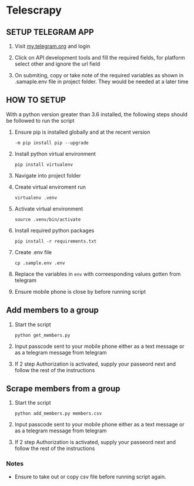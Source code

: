 # Telescrapy

## SETUP TELEGRAM APP

1. Visit [my.telegram.org]("https://my.telegram.org/auth") and login

2. Click on API development tools and fill the required fields, for platform select other and ignore the url field

3. On submiting, copy or take note of the required variables as shown in .samaple.env file in project folder. They would be needed at a later time

## HOW TO SETUP

With a python version greater than 3.6 installed, the following steps should be followed to run the script

1. Ensure pip is installed globally and at the recent version

   ```
   -m pip install pip --upgrade
   ```

2. Install python virtual environment

   ```
   pip install virtualenv
   ```

3. Navigate into project folder

4. Create virtual enviroment run

   ```
   virtualenv .venv
   ```

5. Activate virtual environment

   ```
   source .venv/bin/activate
   ```

6. Install required python packages

   ```
   pip install -r requirements.txt
   ```

7. Create .env file

   ```
   cp .sample.env .env
   ```

8. Replace the variables in `env` with correesponding values gotten from telegram

9. Ensure mobile phone is close by before running script

## Add members to a group

1. Start the script

   ```
   python get_members.py
   ```

2. Input passcode sent to your mobile phone either as a text message or as a telegram message from telegram

3. If 2 step Authorization is activated, supply your passeord next and follow the rest of the instructions

## Scrape members from a group

1. Start the script

   ```
   python add_members.py members.csv
   ```

2. Input passcode sent to your mobile phone either as a text message or as a telegram message from telegram

3. If 2 step Authorization is activated, supply your passeord next and follow the rest of the instructions

### Notes

- Ensure to take out or copy csv file before running script again.
